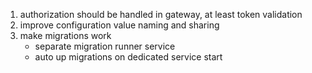 1. authorization should be handled in gateway, at least token validation
2. improve configuration value naming and sharing 
3. make migrations work
    - separate migration runner service
    - auto up migrations on dedicated service start